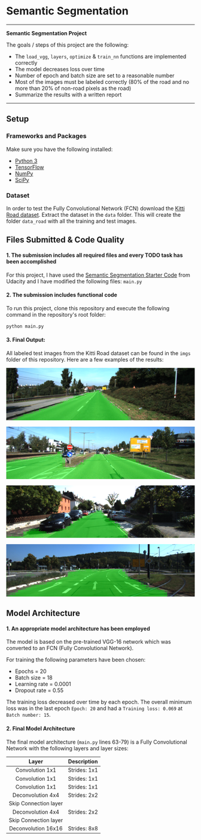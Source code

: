 # Semantic Segmentation

---

**Semantic Segmentation Project**

The goals / steps of this project are the following:
* The ``load_vgg``, ``layers``, ``optimize`` & ``train_nn`` functions are implemented correctly
* The model decreases loss over time
* Number of epoch and batch size are set to a reasonable number
* Most of the images must be labeled correctly (80% of the road and no more than 20% of non-road pixels as the road) 
* Summarize the results with a written report


[//]: References
[python-3]: https://www.python.org/
[tensorflow]: https://www.tensorflow.org/
[numpy]: http://www.numpy.org/
[scipy]: https://www.scipy.org/
[kitti-download]: http://www.cvlibs.net/download.php?file=data_road.zip
[starter-code]: https://github.com/udacity/CarND-Semantic-Segmentation
[img1]: ./imgs/um_000034.png "Kitti Road Test Image 1"
[img2]: ./imgs/umm_000015.png "Kitti Road Test Image 2"
[img3]: ./imgs/uu_000025.png "Kitti Road Test Image 3"
[img4]: ./imgs/umm_000082.png "Kitti Road Test Image 4"
---

## Setup

### Frameworks and Packages
Make sure you have the following installed:
 - [Python 3][python-3]
 - [TensorFlow][tensorflow]
 - [NumPy][numpy]
 - [SciPy][scipy]

### Dataset
In order to test the Fully Convolutional Network (FCN) download the [Kitti Road dataset][kitti-download]. Extract the dataset in the `data` folder. This will create the folder `data_road` with all the training and test images.

## Files Submitted & Code Quality

#### 1. The submission includes all required files and every TODO task has been accomplished
For this project, I have used the [Semantic Segmentation Starter Code][starter-code] from Udacity and I have modified the following files:
``main.py``

#### 2. The submission includes functional code
To run this project, clone this repository and execute the following command in the repository's root folder:
```python
python main.py
```
#### 3. Final Output:
All labeled test images from the Kitti Road dataset can be found in the ``imgs`` folder of this repository.
Here are a few examples of the results:

![Kitti Road Test Image 1][img1]

![Kitti Road Test Image 2][img2]

![Kitti Road Test Image 3][img3]

![Kitti Road Test Image 4][img4]


## Model Architecture

#### 1. An appropriate model architecture has been employed
The model is based on the pre-trained VGG-16 network which was converted to an FCN (Fully Convolutional Network).

For training the following parameters have been chosen:
* Epochs = 20
* Batch size = 18
* Learning rate = 0.0001
* Dropout rate = 0.55

The training loss decreased over time by each epoch. The overall minimum loss was in the last epoch ``Epoch: 20`` and had a ``Training loss: 0.069`` at ``Batch number: 15``.

#### 2. Final Model Architecture

The final model architecture (``main.py`` lines 63-79) is a Fully Convolutional Network with the following layers and layer sizes:

| Layer                 |     Description                               | 
|:---------------------:|:---------------------------------------------:| 
| Convolution 1x1       | Strides: 1x1                                  |
| Convolution 1x1       | Strides: 1x1                                  |
| Convolution 1x1       | Strides: 1x1                                  |
| Deconvolution 4x4     | Strides: 2x2                                  |
| Skip Connection layer |                                               |
| Deconvolution 4x4     | Strides: 2x2                                  |
| Skip Connection layer |                                               |
| Deconvolution 16x16   | Strides: 8x8                                  |